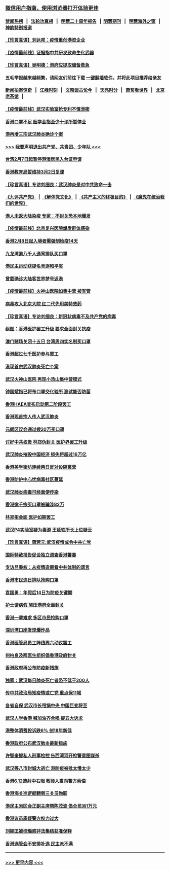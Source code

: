 ### [微信用户指南，使用浏览器打开体验更佳](https://github.com/gfw-breaker/banned-news1/blob/master/indexes/wechat-guide.md?t=0)
#### [禁闻热榜](热点新闻.md?t=0)  &nbsp;&nbsp;|&nbsp;&nbsp; [法轮功真相](https://github.com/gfw-breaker/truth/blob/master/README.md?t=0) &nbsp;&nbsp;|&nbsp;&nbsp; [明慧二十周年报告](https://github.com/gfw-breaker/mh-reports/blob/master/README.md?t=0) &nbsp;&nbsp;|&nbsp;&nbsp;[明慧期刊](https://github.com/gfw-breaker/mh-qikan) &nbsp;&nbsp;|&nbsp;&nbsp; [明慧海外之窗](https://github.com/gfw-breaker/mh-news/blob/master/README.md?t=0) &nbsp;&nbsp;|&nbsp;&nbsp; [神韵特别报道](https://github.com/gfw-breaker/mh-news/blob/master/shenyun.md?t=0)
#### [【珍言真语】刘达邦：疫情重创港资企业](../pages/nsc415/n11854274.md?t=02100622) 
#### [【疫情最前线】证据指中共研发致命生化武器](../pages/nsc415/n11853087.md?t=02100622) 
#### [【珍言真语】吴明德：港府应提取储备救急](../pages/nsc415/n11852734.md?t=02100622) 
#### 五毛举报越来越频繁，请网友们前往下载 [一键翻墙软件](https://github.com/gfw-breaker/ssr-accounts)，并将此项目推荐给亲友
#### [新闻拍案惊奇](https://github.com/gfw-breaker/banned-news1/blob/master/pages/link4.md) &nbsp;&nbsp;|&nbsp;&nbsp; [江峰时刻](https://github.com/gfw-breaker/banned-news1/blob/master/pages/link4.md) &nbsp;&nbsp;|&nbsp;&nbsp; [文昭谈古论今](https://github.com/gfw-breaker/banned-news1/blob/master/pages/link4.md) &nbsp;&nbsp;|&nbsp;&nbsp; [天亮时分](https://github.com/gfw-breaker/banned-news1/blob/master/pages/link4.md) &nbsp;&nbsp;|&nbsp;&nbsp; [萧茗看世界](https://github.com/gfw-breaker/banned-news1/blob/master/pages/link4.md) &nbsp;&nbsp;|&nbsp;&nbsp; [北京老茶馆](https://github.com/gfw-breaker/banned-news1/blob/master/pages/link4.md) &nbsp;&nbsp;|&nbsp;&nbsp; 
#### [【疫情最前线】武汉实验室抢专利不慎泄密](../pages/nsc415/n11850310.md?t=02100622) 
#### [香港口罩不足 医学会指至少十诊所暂停业](../pages/nsc415/n11850301.md?t=02100622) 
#### [港再增三宗武汉肺炎确诊个案](../pages/nsc415/n11850328.md?t=02100622) 
#### [>>> 我要声明退出共产党、共青团、少年队 <<<](https://github.com/begood0513/goodnews/blob/master/quit/letter.md) 
#### [台湾2月7日起暂停港澳居民入台证申请](../pages/nsc415/n11850304.md?t=02100622) 
#### [香港教育局暂维持3月2日复课](../pages/nsc415/n11850260.md?t=02100622) 
#### [【珍言真语】专访刘细良：武汉肺炎是对中共致命一击](../pages/nsc415/n11849934.md?t=02100622) 
#### [《九评共产党》](https://github.com/begood0513/9ping.md/blob/master/README.md) &nbsp;|&nbsp; [《解体党文化》](../../../../jtdwh.md/blob/master/README.md)  &nbsp;|&nbsp; [《共产主义的终极目的》](../../../../gczydzjmd.md/blob/master/README.md) &nbsp;|&nbsp; [《魔鬼在统治我们的世界》](../../../../mgztzwmdsj.md/blob/master/README.md) 
#### [港人未返大陆染疫 专家：不封关恐本地爆发](../pages/nsc415/n11848021.md?t=02100622) 
#### [【疫情最前线】北京复兴医院爆发群体感染](../pages/nsc415/n11847626.md?t=02100622) 
#### [香港2月8日起入境者需强制检疫14天](../pages/nsc415/n11847658.md?t=02100622) 
#### [九龙湾逾八千人通宵排队买口罩](../pages/nsc415/n11847647.md?t=02100622) 
#### [港民主运动获提名竞逐和平奖](../pages/nsc415/n11847633.md?t=02100622) 
#### [曾载确诊大陆客世界梦号返港](../pages/nsc415/n11847608.md?t=02100622) 
#### [【疫情最前线】火神山医院如集中营 被军管](../pages/nsc415/n11847524.md?t=02100622) 
#### [病毒攻入北京大院 红二代先用美特效药](../pages/nsc415/n11847427.md?t=02100622) 
#### [【珍言真语】专访刘细良：新冠状病毒不及共产党的病毒](../pages/nsc415/n11847164.md?t=02100622) 
#### [组图：香港医护罢工升级 要求全面封关抗疫](../pages/nsc415/n11844107.md?t=02100622) 
#### [澳门赌场关闭十五日 台湾周四实名制买口罩](../pages/nsc415/n11845083.md?t=02100622) 
#### [香港超过七千医护参与罢工](../pages/nsc415/n11845051.md?t=02100622) 
#### [港现首宗武汉肺炎死亡个案](../pages/nsc415/n11844998.md?t=02100622) 
#### [武汉火神山医院 再现小汤山集中营模式](../pages/nsc415/n11844763.md?t=02100622) 
#### [钟国斌指已将布口罩交化验所 测试能否防菌](../pages/nsc415/n11842783.md?t=02100622) 
#### [香港HAEA宣布启动第二阶段罢工](../pages/nsc415/n11842723.md?t=02100622) 
#### [香港现首宗人传人武汉肺炎](../pages/nsc415/n11842766.md?t=02100622) 
#### [元朗区议会通过拨20万买口罩](../pages/nsc415/n11842754.md?t=02100622) 
#### [讨好中共权贵 林郑伪封关 医护界罢工升级](../pages/nsc415/n11842359.md?t=02100622) 
#### [武汉肺炎摧毁中国经济 损失将超过16万亿](../pages/nsc415/n11839723.md?t=02100622) 
#### [香港美孚街坊连续两日反对设隔离营](../pages/nsc415/n11839962.md?t=02100622) 
#### [香港防护中心忧病毒社区蔓延](../pages/nsc415/n11839933.md?t=02100622) 
#### [武汉肺炎病毒可经粪便传染](../pages/nsc415/n11839939.md?t=02100622) 
#### [香港逾千宗买口罩被骗涉82万](../pages/nsc415/n11839914.md?t=02100622) 
#### [林郑拒会面 医护如期罢工](../pages/nsc415/n11839892.md?t=02100622) 
#### [武汉P4实验室疑为毒源 王延轶所长上位疑云](../pages/nsc415/n11835543.md?t=02100622) 
#### [【珍言真语】萧若元:武汉疫情或令中共亡党](../pages/nsc415/n11829394.md?t=02100622) 
#### [国际特赦报告促设独立调查香港警暴](../pages/nsc415/n11833845.md?t=02100622) 
#### [专访吕秉权：从疫情造假看中共体制的谎言](../pages/nsc415/n11833813.md?t=02100622) 
#### [香港市民连日排队抢购口罩](../pages/nsc415/n11833794.md?t=02100622) 
#### [袁国勇：年假后14日为防疫关键期](../pages/nsc415/n11831088.md?t=02100622) 
#### [护士请病假 施压港府全面封关](../pages/nsc415/n11831030.md?t=02100622) 
#### [香港一罩难求 多区市民抢购口罩](../pages/nsc415/n11831002.md?t=02100622) 
#### [深圳湾口岸发现爆炸品](../pages/nsc415/n11828802.md?t=02100622) 
#### [香港医管局员工阵线周六动议罢工](../pages/nsc415/n11828762.md?t=02100622) 
#### [何柏良及两医生组织倡香港政府封关](../pages/nsc415/n11828749.md?t=02100622) 
#### [香港政府再公布防疫新措施](../pages/nsc415/n11828716.md?t=02100622) 
#### [独家：武汉每日肺炎死亡者恐不低于200人](../pages/nsc415/n11828240.md?t=02100622) 
#### [传中共政治局知疫情或亡党 重点保11城](../pages/nsc415/n11828145.md?t=02100622) 
#### [各省自保 武汉市长甩锅中央 中国巨变将至](../pages/nsc415/n11828021.md?t=02100622) 
#### [武汉人学香港 喊加油齐合唱 提五大诉求](../pages/nsc415/n11827046.md?t=02100622) 
#### [港整体消费投诉跌6% 创18年新低](../pages/nsc415/n11817280.md?t=02100622) 
#### [香港政府公布武汉肺炎最新措施](../pages/nsc415/n11817152.md?t=02100622) 
#### [许智峯提私人刑事检控 告西湾河开枪警意图谋杀](../pages/nsc415/n11817132.md?t=02100622) 
#### [武汉等八市封城大逃亡 港防疫被批太慢太少](../pages/nsc415/n11817058.md?t=02100622) 
#### [香港6.12遭射中右眼 教师入禀向警方索偿](../pages/nsc415/n11814678.md?t=02100622) 
#### [香港海关巡逻艇翻侧三关员殉职](../pages/nsc415/n11814604.md?t=02100622) 
#### [港民主派区会正副主席晤陈茂波 倡全民派1万元](../pages/nsc415/n11814582.md?t=02100622) 
#### [香港议员质疑警方权力过大](../pages/nsc415/n11814560.md?t=02100622) 
#### [刘颕匡被控煽惑非法集结获准保释](../pages/nsc415/n11811727.md?t=02100622) 
#### [香港选管会不安排补选 民主派不满](../pages/nsc415/n11811691.md?t=02100622) 

----
#### [ >>> 更早内容 <<< ](../indexes/nsc415-earlier.md)
